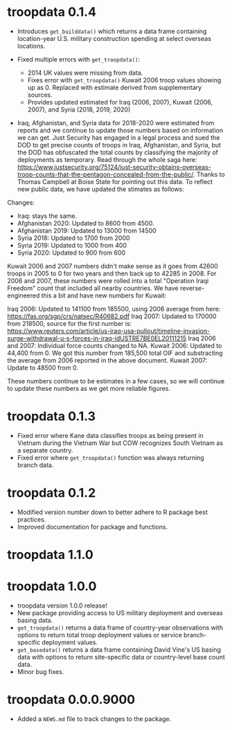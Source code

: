 # troopdata 0.1.4

* Introduces `get_builddata()` which returns a data frame containing location-year U.S. military construction spending at select overseas locations.
* Fixed multiple errors with `get_troopdata()`:
  * 2014 UK values were missing from data.
  * Fixes error with  `get_troopdata()` Kuwait 2006 troop values showing up as 0. Replaced with estimate derived from supplementary sources.
  * Provides updated estimated for Iraq (2006, 2007), Kuwait (2006, 2007), and Syria (2018, 2019, 2020)

* Iraq, Afghanistan, and Syria data for 2018-2020 were estimated from reports and we continue to update those numbers based on information we can get. Just Security has engaged in a legal process and sued the DOD to get precise counts of troops in Iraq, Afghanistan, and Syria, but the DOD has obfuscated the total counts by classifying the majority of deployments as temporary. Read through the whole saga here: https://www.justsecurity.org/75124/just-security-obtains-overseas-troop-counts-that-the-pentagon-concealed-from-the-public/. Thanks to Thomas Campbell at Boise State for pointing out this data. To reflect new public data, we have updated the stimates as follows:

Changes:
  - Iraq: stays the same.
  - Afghanistan 2020: Updated to 8600 from 4500. 
  - Afghanistan 2019: Updated to 13000 from 14500
  - Syria 2018: Updated to 1700 from 2000
  - Syria 2019: Updated to 1000 from 400
  - Syria 2020: Updated to 900 from 600

Kuwait 2006 and 2007 numbers didn't make sense as it goes from 42600 troops in 2005 to 0 for two years and then back up to 42285 in 2008. For 2006 and 2007, these numbers were rolled into a total "Operation Iraqi Freedom" count that included all nearby countries. We have reverse-engineered this a bit and have new numbers for Kuwait:

Iraq 2006: Updated to 141100 from 185500, using 2006 average from here: https://fas.org/sgp/crs/natsec/R40682.pdf
Iraq 2007: Updated to 170000 from 218500, source for the first number is: https://www.reuters.com/article/us-iraq-usa-pullout/timeline-invasion-surge-withdrawal-u-s-forces-in-iraq-idUSTRE7BE0EL20111215
Iraq 2006 and 2007: Individual force counts changed to NA.
Kuwait 2006: Updated to 44,400 from 0. We got this number from 185,500 total OIF and substracting the average from 2006 reported in the above document.
Kuwait 2007: Update to 48500 from 0.

These numbers continue to be estimates in a few cases, so we will continue to update these numbers as we get more reliable figures.

# troopdata 0.1.3

* Fixed error where Kane data classifies troops as being present in Vietnam during the Vietnam War but COW recognizes South Vietnam as a separate country.
* Fixed error where `get_troopdata()` function was always returning branch data.

# troopdata 0.1.2

* Modified version number down to better adhere to R package best practices.
* Improved documentation for package and functions.

# troopdata 1.1.0

# troopdata 1.0.0

* troopdata version 1.0.0 release!
* New package providing access to US military deployment and overseas basing data.
* `get_troopdata()` returns a data frame of country-year observations with options to return total troop deployment values or service branch-specific deployment values.
* `get_basedata()` returns a data frame containing David Vine's US basing data with options to return site-specific data or country-level base count data.
* Minor bug fixes.

# troopdata 0.0.0.9000

* Added a `NEWS.md` file to track changes to the package.
